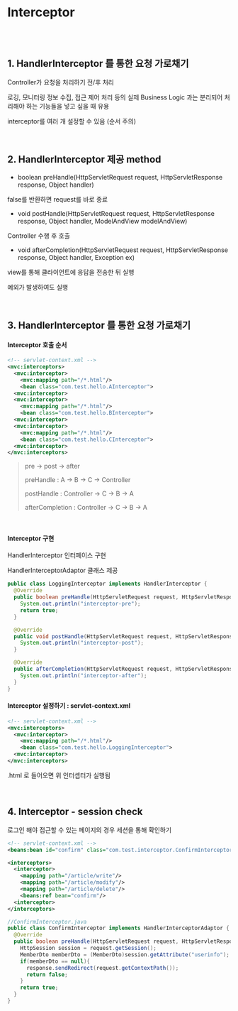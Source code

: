 # Interceptor

<br>

<br>

## 1. HandlerInterceptor 를 통한 요청 가로채기

Controller가 요청을 처리하기 전/후 처리

로깅, 모니터링 정보 수집, 접근 제어 처리 등의 실제 Business Logic 과는 분리되어 처리해야 하는 기능들을 넣고 싶을 때 유용

interceptor를 여러 개 설정할 수 있음 (순서 주의)

<br>

## 2. HandlerInterceptor 제공 method

- boolean preHandle(HttpServletRequest request, HttpServletResponse response, Object handler)

false를 반환하면 request를 바로 종료

- void postHandle(HttpServletRequest request, HttpServletResponse response, Object handler, ModelAndView modelAndView)

Controller 수행 후 호출

- void afterCompletion(HttpServletRequest request, HttpServletResponse response, Object handler, Exception ex)

view를 통해 클라이언트에 응답을 전송한 뒤 실행

예외가 발생하여도 실행

<br>

## 3. HandlerInterceptor 를 통한 요청 가로채기

#### Interceptor 호출 순서

```xml
<!-- servlet-context.xml -->
<mvc:interceptors>
  <mvc:interceptor>
    <mvc:mapping path="/*.html"/>
    <bean class="com.test.hello.AInterceptor">
  <mvc:interceptor>
  <mvc:interceptor>
    <mvc:mapping path="/*.html"/>
    <bean class="com.test.hello.BInterceptor">
  <mvc:interceptor>
  <mvc:interceptor>
    <mvc:mapping path="/*.html"/>
    <bean class="com.test.hello.CInterceptor">
  <mvc:interceptor>
</mvc:interceptors>
```

> pre → post → after
>
> preHandle : A → B → C → Controller
>
> postHandle : Controller → C → B → A
>
> afterCompletion : Controller → C → B → A

<br>

#### Interceptor 구현

HandlerInterceptor 인터페이스 구현

HandlerInterceptorAdaptor 클래스 제공

```java
public class LoggingInterceptor implements HandlerInterceptor {
  @Override
  public boolean preHandle(HttpServletRequest request, HttpServletResponse response, Object handler) throws Exception{
    System.out.println("interceptor-pre");
    return true;
  }

  @Override
  public void postHandle(HttpServletRequest request, HttpServletResponse response, Object handler, ModelAndView modelAndView) throws Exception{
    System.out.println("interceptor-post");
  }

  @Override
  public afterCompletion(HttpServletRequest request, HttpServletResponse response, Object handler, Exception ex) throws Exception{
    System.out.println("interceptor-after");
  }
}
```

#### Interceptor 설정하기 : servlet-context.xml

```xml
<!-- servlet-context.xml -->
<mvc:interceptors>
  <mvc:interceptor>
    <mvc:mapping path="/*.html"/>
    <bean class="com.test.hello.LoggingInterceptor">
  <mvc:interceptor>
</mvc:interceptors>
```

.html 로 들어오면 위 인터셉터가 실행됨

<br>

## 4. Interceptor - session check

로그인 해야 접근할 수 있는 페이지의 경우 세션을 통해 확인하기

```xml
<!-- servlet-context.xml -->
<beans:bean id="confirm" class="com.test.interceptor.ConfirmInterceptor"/>

<interceptors>
  <interceptor>
    <mapping path="/article/write"/>
    <mapping path="/article/modify"/>
    <mapping path="/article/delete"/>
    <beans:ref bean="confirm"/>
  <interceptor>
</interceptors>
```

```java
//ConfirmInterceptor.java
public class ConfirmInterceptor implements HandlerInterceptorAdaptor {
  @Override
  public boolean preHandle(HttpServletRequest request, HttpServletResponse response, Object handler) throws Exception{
    HttpSession session = request.getSession();
    MemberDto memberDto = (MemberDto)session.getAttribute("userinfo");
    if(memberDto == null){
      response.sendRedirect(request.getContextPath());
      return false;
    }
    return true;
  }
}
```
